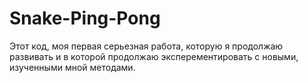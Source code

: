 # Snake-Ping-Pong
Этот код, моя первая серьезная работа, которую я продолжаю развивать и в которой продолжаю эксперементировать с новыми, изученными мной методами.
